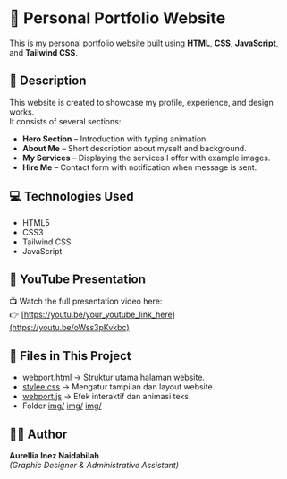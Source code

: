 # 🌸 Personal Portfolio Website

This is my personal portfolio website built using **HTML**, **CSS**, **JavaScript**, and **Tailwind CSS**.

## 🩷 Description
This website is created to showcase my profile, experience, and design works.  
It consists of several sections:
- **Hero Section** – Introduction with typing animation.  
- **About Me** – Short description about myself and background.  
- **My Services** – Displaying the services I offer with example images.  
- **Hire Me** – Contact form with notification when message is sent.  

## 💻 Technologies Used
- HTML5  
- CSS3  
- Tailwind CSS  
- JavaScript  


## 🎥 YouTube Presentation
📺 Watch the full presentation video here:  
👉 [https://youtu.be/your_youtube_link_here](https://youtu.be/oWss3pKvkbc)


## 📁 Files in This Project

- [webport.html](webport.html) → Struktur utama halaman website.  
- [stylee.css](stylee.css) → Mengatur tampilan dan layout website.  
- [webport.js](webport.js) → Efek interaktif dan animasi teks.  
- Folder [img/](img/dg.jpg) 
         [img/](img/branding.png)
         [img/](img/admin.png)

## 👩‍💻 Author
**Aurellia Inez Naidabilah**  
_(Graphic Designer & Administrative Assistant)_




